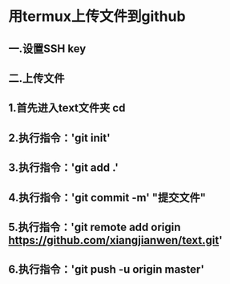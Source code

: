 # 用termux上传文件到github
## 一.设置SSH key 
## 二.上传文件
## 1.首先进入text文件夹 cd
## 2.执行指令：'git init'
## 3.执行指令：'git add .'
## 4.执行指令：'git commit -m' "提交文件"
## 5.执行指令：'git remote add origin https://github.com/xiangjianwen/text.git'
## 6.执行指令：'git push -u origin master'
